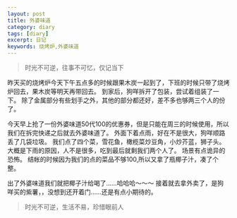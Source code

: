 ```yaml
---
layout: post
title: 外婆味道
category: diary
tags: [diary]
excerpt: 日记
keywords: 烧烤炉,外婆味道
---
```


> 时光不可逆，往事不可忆，仅记当下

昨天买的烧烤炉今天下午五点多的时候跟果木炭一起到了，下班的时候只带了烧烤炉回去，果木炭等明天再带回去。
到家后，狗咩拆开了包装，尝试着组装了一下。
除了金属部分有些划手之外，其他的部分都还好，差不多也够两三个人的份了。

今天早上抢了一份外婆味道50代100的优惠券，但是只能在周三的时候使用，所以我们在拆完快递之后就去外婆味道了。
外面下着点雨，好在不是很大，狗咩顺路丢了几袋垃圾。
我们点了四个菜，雪花鱼，橄榄菜炒豆角，小炒芥蓝，狮子头。大概是下雨的原因，人不是很多，吃到最后就剩我们两个人了。
场景有点诡异的恐怖。
结帐的时候因为我们的点的菜品不够100,所以又拿了瓶椰子汁，凑了个整。

出了外婆味道我们就把椰子汁给喝了……哈哈哈～～～
接着就去拿外卖了，是狗咩买的紫薯，，没想到还开着门……还是有点小期待的。

> 时光不可逆，生活不易，珍惜眼前人

